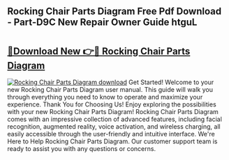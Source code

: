 ## Rocking Chair Parts Diagram Free Pdf Download - Part-D9C New Repair Owner Guide htguL

# <h2><a href="http://dfl9ix.blite.top/?on=Rocking+Chair+Parts+Diagram">🔗Download New 👉🔴 Rocking Chair Parts Diagram</a></h2>

[![Rocking Chair Parts Diagram download](https://i.imgur.com/lujVjoI.png)](http://dfl9ix.blite.top/?on=Rocking+Chair+Parts+Diagram)
Get Started! Welcome to your new Rocking Chair Parts Diagram user manual. This guide will walk you through everything you need to know to operate and maximize your experience. Thank You for Choosing Us! Enjoy exploring the possibilities with your new Rocking Chair Parts Diagram! Rocking Chair Parts Diagram comes with an impressive collection of advanced features, including facial recognition, augmented reality, voice activation, and wireless charging, all easily accessible through the user-friendly and intuitive interface. We're Here to Help Rocking Chair Parts Diagram. Our customer support team is ready to assist you with any questions or concerns.
